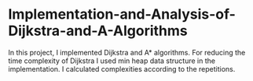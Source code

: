 # Implementation-and-Analysis-of-Dijkstra-and-A-Algorithms
In this project, I implemented Dijkstra and A* algorithms. For reducing the time complexity of Dijkstra I used min heap data structure in the implementation. I calculated complexities according to the repetitions. 
